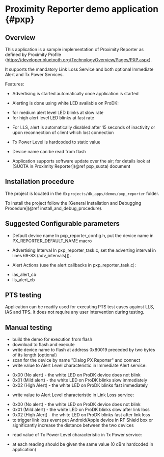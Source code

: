 Proximity Reporter demo application {#pxp}
===================================

## Overview

This application is a sample implementation of Proximity Reporter as defined
by Proximity Profile (https://developer.bluetooth.org/TechnologyOverview/Pages/PXP.aspx).

It supports the mandatory Link Loss Service and both optional Immediate Alert and Tx Power Services.

Features:

- Advertising is started automatically once application is started

- Alerting is done using white LED available on ProDK:

 * for medium alert level LED blinks at slow rate
 * for high alert level LED blinks at fast rate

- For LLS, alert is automatically disabled after 15 seconds of inactivity or
  upon reconnection of client which lost connection

- Tx Power Level is hardcoded to static value

- Device name can be read from flash

- Application supports software update over the air; for details look at [SUOTA in Proximity Reporter](@ref pxp_suota) document

## Installation procedure

The project is located in the \b `projects/dk_apps/demos/pxp_reporter` folder.

To install the project follow the [General Installation and Debugging Procedure](@ref install_and_debug_procedure).

## Suggested Configurable parameters

- Default device name
  In pxp_reporter_config.h, put the device name in PX_REPORTER_DEFAULT_NAME macro

- Advertising Interval
  In pxp_reporter_task.c, set the adverting interval in lines 69-83 (adv_intervals[]).

- Alert Actions (use the alert callbacks in pxp_reporter_task.c):
 * ias_alert_cb
 * lls_alert_cb

## PTS testing

Application can be readily used for executing PTS test cases against LLS, IAS and TPS.
It does not require any user intervention during testing.

## Manual testing

- build the demo for execution from flash
- download to flash and execute
- write device name to flash at address 0x80019 preceded by two bytes of its length (optional)
- scan for the device by name "Dialog PX Reporter" and connect
- write value to Alert Level characteristic in Immediate Alert service:

 * 0x00 (No alert) - the white LED on ProDK device does not blink
 * 0x01 (Mild alert) - the white LED on ProDK blinks slow immediately
 * 0x02 (High Alert) - the white LED on ProDK blinks fast immediately
 
- write value to Alert Level characteristic in Link Loss service:

 * 0x00 (No alert) - the white LED on ProDK device does not blink
 * 0x01 (Mild alert) - the white LED on ProDK blinks slow after link loss
 * 0x02 (High Alert) - the white LED on ProDK blinks fast after link loss
 * to trigger link loss event put Android/Apple device in RF Shield box or significantly increase
   the distance between the two devices

- read value of Tx Power Level characteristic in Tx Power service:
 * at each reading should be given the same value (0 dBm hardcoded in application)
